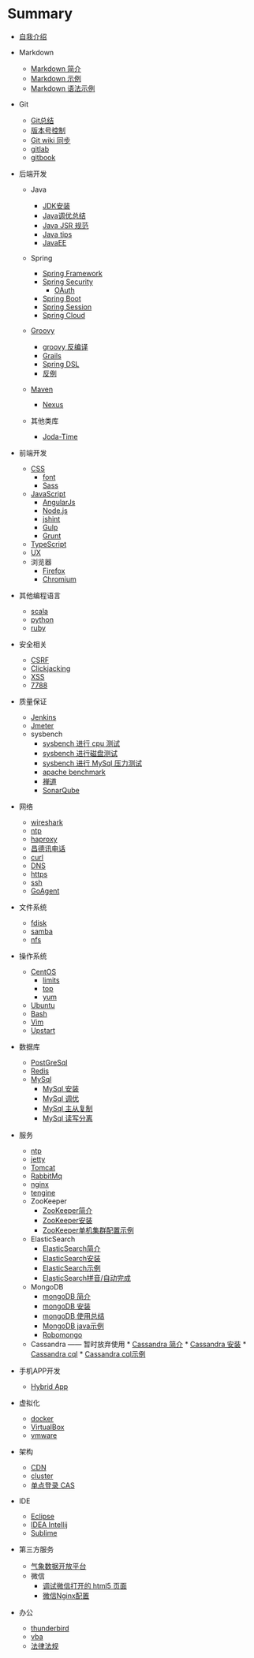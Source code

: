# Summary

* [自我介绍](me/intro.md)
* Markdown
    * [Markdown 简介](md/md-intro.md)
    * [Markdown 示例](md/md-demo.md)
    * [Markdown 语法示例](md/md-syntax-demo.md)
* Git
    * [Git总结](git/git.md)
    * [版本号控制](git/git-branch.md)
    * [Git wiki 同步](git/git-wiki-sync.md)
    * [gitlab](git/gitlab.md)
    * [gitbook](git/gitbook.md)
* 后端开发
    * Java
        * [JDK安装](java/java-jdk-install.md)
        * [Java调优总结](java/java-tuning.md)
        * [Java JSR 规范](java/java-jsr.md)
        * [Java tips](java/java-tips.md)
        * [JavaEE](java/javaee.md)
    * Spring
        * [Spring Framework](spring/spring-framework.md)
        * [Spring Security](spring/spring-security.md)
            * [OAuth](spring/spring-security-oauth2.md)
        * [Spring Boot](spring/spring-boot.md)
        * [Spring Session](spring/spring-session.md)
        * [Spring Cloud](spring/spring-cloud.md)
    * [Groovy](groovy/groovy.md)
        * [groovy 反编译](groovy/groovy-decompile.md)
        * [Grails](groovy/grails.md)
        * [Spring DSL](groovy/grails-spring-dsl.md)
        * [反例](groovy/grails-counter-example.md)

    * [Maven](java/maven.md)
        * [Nexus](java/nexus.md)
    * 其他类库
        * [Joda-Time](java/joda-time.md)
* 前端开发
    * [CSS](h5/css.md)
        * [font](h5/font.md)
        * [Sass](h5/sass.md)
    * [JavaScript](js/js.md)
        * [AngularJs](js/angularjs.md)
        * [Node.js](js/nodejs.md)
        * [jshint](js/jshint.md)
        * [Gulp](js/gulp.md)
        * [Grunt](js/grunt.md)
    * [TypeScript](js/ts.md)
    * [UX](h5/ux.md)
    * 浏览器
        * [Firefox](browser/firefox.md)
        * [Chromium](browser/chromium.md)
* 其他编程语言
    * [scala](pl/scala.md)
    * [python](pl/python.md)
    * [ruby](pl/ruby.md)
* 安全相关
    * [CSRF](sec/sec-csrf.md)
    * [Clickjacking](sec/sec-clickjacking.md)
    * [XSS](sec/sec-xss.md)
    * [7788](sec/sec-7788.md)

* 质量保证
    * [Jenkins](qa/jenkins.md)
    * [Jmeter](jmeter)
    * sysbench
        * [sysbench 进行 cpu 测试](qa/sysbench-cpu.md)
        * [sysbench 进行磁盘测试](qa/sysbench-fileio.md)
        * [sysbench 进行 MySql 压力测试](qa/sysbench-mysql.md)
        * [apache benchmark](qa/ab.md)
        * [禅道](qa/zentao.md)
        * [SonarQube](qa/sonarqube.md)
* 网络
    * [wireshark](net/wireshark.md)
    * [ntp](net/ntp.md)
    * [haproxy](net/haproxy.md)
    * [昌德讯电话](net/cdx.md)
    * [curl](net/curl.md)
    * [DNS](net/dns.md)
    * [https](net/https.md)
    * [ssh](net/ssh.md)
    * [GoAgent](net/goagent.md)
* 文件系统
    * [fdisk](fs/fdisk.md)
    * [samba](fs/samba.md)
    * [nfs](fs/nfs.md)
* 操作系统
    * [CentOS](os/linux/centos-base-setup.md)
        * [limits](os/linux/centos-limits.md)
        * [top](os/linux/top.md)
        * [yum](os/linux/yum.md)
    * [Ubuntu](os/linux/ubuntu.md)
    * [Bash](os/linux/bash.md)
    * [Vim](os/linux/vim.md)
    * [Upstart](os/linux/upstart.md)

* 数据库
    * [PostGreSql](db/postgresql.md)
    * [Redis](db/redis.md)
    * [MySql](db/mysql.md)
        * [MySql 安装](db/mysql-install.md)
        * [MySql 调优](db/mysql-tuning.md)
        * [MySql 主从复制](db/mysql-replication.md)
        * [MySql 读写分离](db/mysql-rw-splitting.md)
* 服务
    * [ntp](server/ntp.md)
    * [jetty](server/jetty.md)
    * [Tomcat](server/tomcat.md)
    * [RabbitMq](server/rabbitmq.md)
    * [nginx](server/nginx.md)
    * [tengine](server/tengine.md)
    * ZooKeeper
        * [ZooKeeper简介](db/zk-intro.md)
        * [ZooKeeper安装](db/zk-install.md)
        * [ZooKeeper单机集群配置示例](db/zk-cluster-demo.md)
    * ElasticSearch
        * [ElasticSearch简介](db/es-intro.md)
        * [ElasticSearch安装](db/es-install.md)
        * [ElasticSearch示例](db/es-search.md)
        * [ElasticSearch拼音/自动完成](db/es-pinyin.md)
    * MongoDB
        * [mongoDB 简介](db/mongo-intro.md)
        * [mongoDB 安装](db/mongo-install.md)
        * [mongoDB 使用总结](db/mongo.md)
        * [MongoDB java示例](db/mongo-java-demo.md)
        * [Robomongo](db/robomongo.md)
    * Cassandra  —— 暂时放弃使用
            * [Cassandra 简介](db/cassandra-intro.md)
            * [Cassandra 安装](db/cassandra-install.md)
            * [Cassandra cql](db/cassandra-cql.md)
            * [Cassandra cql示例](db/cassandra-cql-demo.md)
* 手机APP开发
    * [Hybrid App](app/hybird-app.md)

* 虚拟化
    * [docker](vm/docker.md)
    * [VirtualBox](vm/VirtualBox.md)
    * [vmware](vm/vmware.md)
* 架构
    * [CDN](arch/cdn.md)
    * [cluster](arch/cluster.md)
    * [单点登录 CAS](java/cas-intro.md)
* IDE
    * [Eclipse](ide/eclipse.md)
    * [IDEA Intellij](ide/idea-intellij.md)
    * [Sublime](ide/sublime.md)
* 第三方服务
    * [气象数据开放平台](3rd/weather.md)
    * 微信
        * [调试微信打开的 html5 页面](3rd/wx-h5-debug.md)
        * [微信Nginx配置](3rd/wx-nginx.md)
* 办公
    * [thunderbird](office/thunderbird.md)
    * [vba](office/vba.md)
    * [法律法规](office/law.md)


